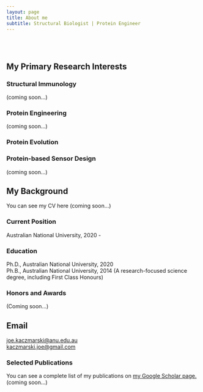 ```yaml
---
layout: page
title: About me
subtitle: Structural Biologist | Protein Engineer
---
```

  
<br/><br/>
## My Primary Research Interests
### Structural Immunology
(coming soon...) 

### Protein Engineering
(coming soon...) 

### Protein Evolution

### Protein-based Sensor Design
(coming soon...) 

## My Background

You can see my CV here (coming soon...) 

### Current Position
Australian National University, 2020 -

### Education
Ph.D., Australian National University, 2020  
Ph.B., Australian National University, 2014 (A research-focused science degree, including First Class Honours)

### Honors and Awards
(Coming soon...)

## Email
joe.kaczmarski@anu.edu.au  
kaczmarski.joe@gmail.com

### Selected Publications
You can see a complete list of my publications on [my Google Scholar page.](https://scholar.google.com.au/citations?user=CJ6W4UsAAAAJ&hl=en)
(coming soon...)






